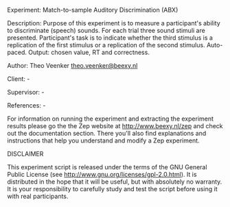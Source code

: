 Experiment:
        Match-to-sample Auditory Discrimination (ABX)

Description:
        Purpose of this experiment is to measure a participant's ability to
        discriminate (speech) sounds. For each trial three sound stimuli are
        presented. Participant's task is to indicate whether the third stimulus
        is a replication of the first stimulus or a replication of the second
        stimulus. Auto-paced. Output: chosen value, RT and correctness.

Author:
        Theo Veenker <theo.veenker@beexy.nl>

Client:
        -

Supervisor:
        -

References:
        -


For information on running the experiment and extracting the experiment
results please go the the Zep website at http://www.beexy.nl/zep and check 
out the documentation section. There you'll also find explanations and 
instructions that help you understand and modify a Zep experiment.


DISCLAIMER

This experiment script is released under the terms of the GNU General Public
License (see http://www.gnu.org/licenses/gpl-2.0.html). It is distributed in
the hope that it will be useful, but with absolutely no warranty. It is your
responsibility to carefully study and test the script before using it with 
real participants.
